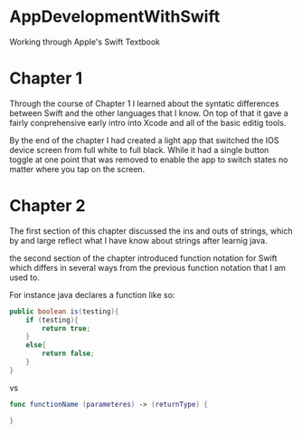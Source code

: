 # AppDevelopmentWithSwift
Working through Apple's Swift Textbook


# Chapter 1

Through the course of Chapter 1 I learned about the syntatic differences between Swift and the other languages that I know. On top of that it gave a fairly conprehensive early intro into Xcode and all of the basic editig tools. 

By the end of the chapter I had created a light app that switched the IOS device screen from full white to full black. While it had a single button toggle at one point that was removed to enable the app to switch states no matter where you tap on the screen.

# Chapter 2

The first section of this chapter discussed the ins and outs of strings, which by and large reflect what I have know about strings after learnig java. 

the second section of the chapter introduced function notation for Swift which differs in several ways from the previous function notation that I am used to. 

For instance java declares a function like so:

```java
public boolean is(testing){
    if (testing){
        return true;
    }
    else{
        return false;
    }
}
```

vs

```swift
func functionName (parameteres) -> (returnType) {

}





